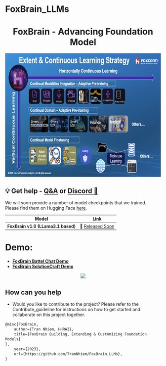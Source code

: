 # FoxBrain_LLMs


<h1 align="center">
  <span> FoxBrain - Advancing Foundation Model</span>
</h1>

<div align="center">
     <img width="auto" height="400px" src="./Images/FoxBrain_continuous_learning_strategy.png"/>
</div>


## 💡 Get help - [Q&A](https://github.com/TranNhiem/FoxBrain_LLMs/discussions) or [Discord 💬](https://discord.gg/z7epQGBR7q)
<!--
# News: 
+ [2023.08.27] We release BLOOMZ 3B, 7B instruction fine-tuning on 52k Traditional Chinese alpaca🔥
+ [2023.09.02] We release LLaMA2 7B, 13B (4k and 8K Context Length) fine-tuning on 200k Zh_Chinese and English pair Mix Instruction 🔥

+ [Comming_soon] We release Yi 6B, 34B fine-tuning on 200k Zh_Chinese and English pair Mix Instruction 🔥
-->

We will soon provide a number of model checkpoints that we trained. Please find them on Hugging Face [here](https://huggingface.co/FoxconnAI). 


| **Model**         |                   **Link**                                                            | 
|--------------------------------------------------------|-------------------------------------------------------------------------------------------------------------------------------|
| **FoxBrain v1.0  (LLama3.1 based)**  | 🤗 <a href="" target="_blank">Released Soon</a>  | 
<!--
| **FoxBrain v1.0 7B SFT (LLama2 based)**  | 🤗 <a href="" target="_blank">Zh_llama2_7B_8K_SFT_General_domain</a>  | 
| **FoxBrain v1.0 13 B SFT (LLama2 based)**  | 🤗 <a href="" target="_blank">Zh_LLama2_13B_4K_SFT_General_Domain_Knowledge</a>  | 
| **FoxBrain v1.0 7B SFT (LLama2 based)**  | 🤗 <a href="" target="_blank">Zh_llama2_7B_4K_SFT_General_domain</a>  | 
| **FoxBrain v1.0 SFT 3B (Bloomz Based)** | 🤗 <a href="" target="_blank">Zh_Bloomz_3B_SFT </a>  | 
| **FoxBrain v1.0 SFT 7B (Bloomz Based)** | 🤗 <a href="" target="_blank">Zh_Bloomz_7B_SFT </a>  | 

-->



# Demo: 

+ [**FoxBrain Battel Chat  Demo**](http://13.65.249.11:8886/)
+ [**FoxBrain SolutionCraft Demo**](http://13.65.249.11:8884/)



<div align="center">
     <img width="auto" height="500px" src="./images/Vietassistant_GPT.gif"/>
</div>




## How can you help

+ Would you like to contribute to the project? Please refer to the Contribute_guideline for instructions on how to get started and collaborate on this project together.

```
@misc{FoxBrain,
    author={Tran Nhiem, HHRAI},
    title={FoxBrain Building, Extending & Customizing Foundation Models}
},
    year={2023},
    url={https://github.com/TranNhiem/FoxBrain_LLMs},
}
```


